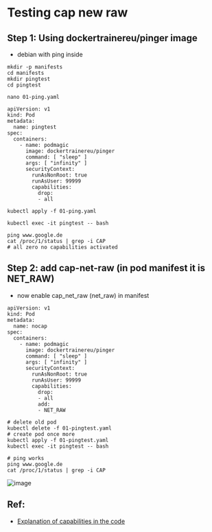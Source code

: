 # Testing cap new raw 

## Step 1: Using dockertrainereu/pinger image 

  * debian with ping inside 

```
mkdir -p manifests
cd manifests
mkdir pingtest
cd pingtest 
```

```
nano 01-ping.yaml
```

```
apiVersion: v1
kind: Pod
metadata:
  name: pingtest
spec:
  containers:
    - name: podmagic
      image: dockertrainereu/pinger
      command: [ "sleep" ]
      args: [ "infinity" ]
      securityContext:
        runAsNonRoot: true
        runAsUser: 99999
        capabilities:
          drop:
          - all
```

```
kubectl apply -f 01-ping.yaml 
```

```
kubectl exec -it pingtest -- bash
```

```
ping www.google.de
cat /proc/1/status | grep -i CAP
# all zero no capabilities activated 
```


## Step 2: add cap-net-raw (in pod manifest it is NET_RAW)

  * now enable cap_net_raw (net_raw) in manifest

```
apiVersion: v1
kind: Pod
metadata:
  name: nocap
spec:
  containers:
    - name: podmagic
      image: dockertrainereu/pinger
      command: [ "sleep" ]
      args: [ "infinity" ]
      securityContext:
        runAsNonRoot: true
        runAsUser: 99999
        capabilities:
          drop:
          - all
          add:
          - NET_RAW
```


```
# delete old pod
kubectl delete -f 01-pingtest.yaml
# create pod once more
kubectl apply -f 01-pingtest.yaml 
kubectl exec -it pingtest -- bash 
```

```
# ping works
ping www.google.de
cat /proc/1/status | grep -i CAP
```

![image](https://github.com/user-attachments/assets/75ecc103-bbad-4e09-ab6f-ddecfa8e8292)

## Ref:

  * [Explanation of capabilities in the code](https://github.com/torvalds/linux/blob/master/include/uapi/linux/capability.h)
